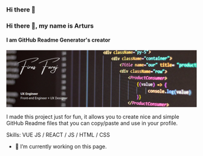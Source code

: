 ### Hi there 👋



### Hi there 👋, my name is Arturs
#### I am GitHub Readme Generator's creator
![I am GitHub Readme Generator's creator](https://github.com/uxefiras/uxefiras/blob/61d032ccf8ffb82757a8f39bca88ce235c47928d/Margarita%20Perez.png)

I made this project just for fun, it allows you to create nice and simple GitHub Readme files that you can copy/paste and use in your profile.

Skills: VUE JS / REACT / JS / HTML / CSS

- 🔭 I’m currently working on this page. 







<!--
**uxefiras/uxefiras** is a ✨ _special_ ✨ repository because its `README.md` (this file) appears on your GitHub profile.

Here are some ideas to get you started:

- 🔭 I’m currently working on ...
- 🌱 I’m currently learning ...
- 👯 I’m looking to collaborate on ...
- 🤔 I’m looking for help with ...
- 💬 Ask me about ...
- 📫 How to reach me: ...
- 😄 Pronouns: ...
- ⚡ Fun fact: ...
-->
